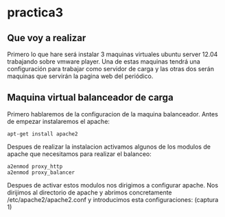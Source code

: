 practica3 
==========================================================================================================================

Que voy a realizar
--------------------------------------------------------------------------------------------------------------------------
Primero lo que hare será instalar 3 maquinas virtuales ubuntu server 12.04 trabajando sobre vmware player. Una de estas maquinas tendrá una configuración para trabajar como servidor de carga y las otras dos serán maquinas que servirán la pagina web del periódico.


Maquina virtual balanceador de carga
--------------------------------------------------------------------------------------------------------------------------
Primero hablaremos de la configuracion de la maquina balanceador.
Antes de empezar instalaremos el apache:
```
apt-get install apache2
```
Despues de realizar la instalacion activamos algunos de los modulos de apache que necesitamos para realizar el balanceo:

```
a2enmod proxy_http
a2enmod proxy_balancer

```
Despues de activar estos modulos nos dirigimos a configurar apache. Nos dirijimos al directorio de apache y abrimos concretamente /etc/apache2/apache2.conf y introducimos esta configuraciones:
(captura 1)
